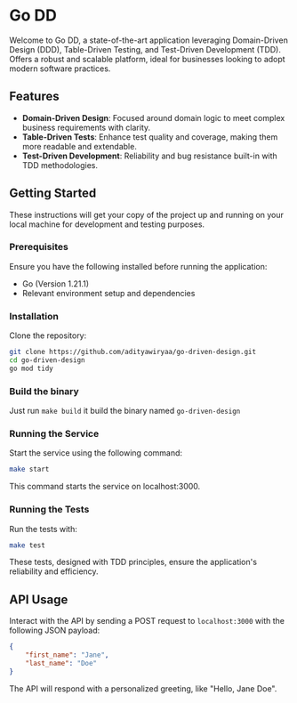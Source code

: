 # Go DD

Welcome to Go DD, a state-of-the-art application leveraging Domain-Driven Design (DDD), Table-Driven Testing, and Test-Driven Development (TDD). Offers a robust and scalable platform, ideal for businesses looking to adopt modern software practices.

## Features

- **Domain-Driven Design**: Focused around domain logic to meet complex business requirements with clarity.
- **Table-Driven Tests**: Enhance test quality and coverage, making them more readable and extendable.
- **Test-Driven Development**: Reliability and bug resistance built-in with TDD methodologies.

## Getting Started

These instructions will get your copy of the project up and running on your local machine for development and testing purposes.

### Prerequisites

Ensure you have the following installed before running the application:
- Go (Version 1.21.1)
- Relevant environment setup and dependencies

### Installation
Clone the repository:

```bash
git clone https://github.com/adityawiryaa/go-driven-design.git
cd go-driven-design
go mod tidy
```
### Build the binary
Just run `make build` it build the binary named `go-driven-design`
### Running the Service
Start the service using the following command:
```bash
make start
```
This command starts the service on localhost:3000.
### Running the Tests
Run the tests with:
```bash
make test
```
These tests, designed with TDD principles, ensure the application's reliability and efficiency.
## API Usage
Interact with the API by sending a POST request to `localhost:3000` with the following JSON payload:

```json
{
    "first_name": "Jane",
    "last_name": "Doe"
}
```
The API will respond with a personalized greeting, like "Hello, Jane Doe".